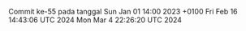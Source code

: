 Commit ke-55 pada tanggal Sun Jan 01 14:00 2023 +0100
Fri Feb 16 14:43:06 UTC 2024
Mon Mar  4 22:26:20 UTC 2024
